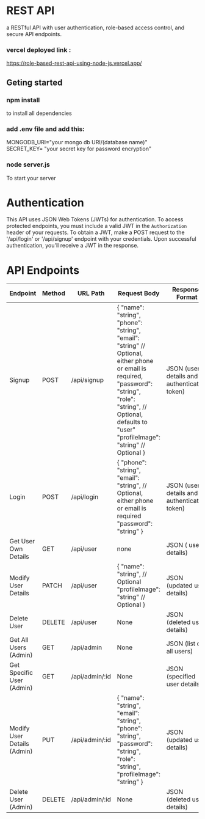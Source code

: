 # REST API
a RESTful API with user authentication, role-based access control, and secure API endpoints.
### vercel deployed link :
https://role-based-rest-api-using-node-js.vercel.app/

## Geting started 
### npm install
to install all dependencies

### add .env file and add this:
  MONGODB_URI="your mongo db URI/(database name)" <br/> 
  SECRET_KEY= "your secret key for password encryption"

### node server.js 
To start your server

# Authentication

This API uses JSON Web Tokens (JWTs) for authentication. To access protected endpoints, you must include a valid JWT in the `Authorization` header of your requests.
To obtain a JWT, make a POST request to the '/api/login' or '/api/signup' endpoint with your credentials. Upon successful authentication, you'll receive a JWT in the response.


# API Endpoints

| Endpoint | Method | URL Path | Request Body | Response Format | Authentication |
|---|---|---|---|---|---|
| Signup | POST | /api/signup | { "name": "string", "phone": "string", "email": "string" // Optional, either phone or email is required, "password": "string", "role": "string", // Optional, defaults to "user" "profileImage": "string" // Optional } | JSON (user details and authentication token) | No |
| Login | POST | /api/login | { "phone": "string", "email": "string", // Optional, either phone or email is required "password": "string" } | JSON (user details and authentication token) | No |
| Get User Own Details | GET | /api/user | none | JSON ( user details) | Yes |
| Modify User Details | PATCH | /api/user | { "name": "string", // Optional "profileImage": "string" // Optional } | JSON (updated user details) | Yes |
| Delete User | DELETE | /api/user | None | JSON (deleted user details) | Yes |
| Get All Users (Admin) | GET | /api/admin | None | JSON (list of all users) | Yes |
| Get Specific User (Admin) | GET | /api/admin/:id | None | JSON (specified user details) | Yes |
| Modify User Details (Admin) | PUT | /api/admin/:id | { "name": "string", "email": "string", "phone": "string", "password": "string", "role": "string", "profileImage": "string" } | JSON (updated user details) | Yes |
| Delete User (Admin) | DELETE | /api/admin/:id | None | JSON (deleted user details) | Yes |
